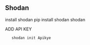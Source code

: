 
   ## Shodan 
   
   install shodan 
       pip install shodan
       shodan
       
   ADD API KEY 
  
       shodan init Apikye
       
   














